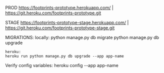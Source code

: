PROD
https://footprints-prototype.herokuapp.com/ | https://git.heroku.com/footprints-prototype.git

STAGE
https://footprints-prototype-stage.herokuapp.com/ | https://git.heroku.com/footprints-prototype-stage.git

MIGRATIONS:
	locally:
	python manage.py db migrate
	python manage.py db upgrade

	heroku:
	heroku run python manage.py db upgrade --app app-name

Verify config variables:
	heroku config --app app-name
